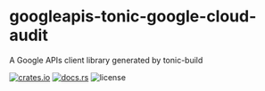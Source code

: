 # googleapis-tonic-google-cloud-audit

A Google APIs client library generated by tonic-build

[![crates.io](https://img.shields.io/crates/v/googleapis-tonic-google-cloud-audit)](https://crates.io/crates/googleapis-tonic-google-cloud-audit)
[![docs.rs](https://img.shields.io/docsrs/googleapis-tonic-google-cloud-audit)](https://docs.rs/googleapis-tonic-google-cloud-audit)
![license](https://img.shields.io/crates/l/googleapis-tonic-google-cloud-audit)
